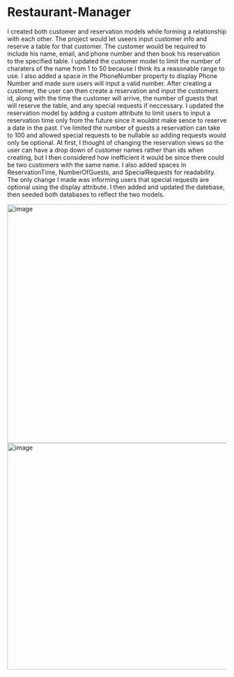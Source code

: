 # Restaurant-Manager
I created both customer and reservation models while forming a relationship with each other. The project would let useers input customer info and reserve a table for that customer. The customer would be required to include his name, email, and phone number and then book his reservation to the specified table. I updated the customer model to limit the number of charaters of the name from 1 to 50 because I think its a reasonable range to use. I also added a space in the PhoneNumber property to display Phone Number and made sure users will input a valid number. After creating a customer, the user can then create a reservation and input the customers id, along with the time the customer will arrive, the number of guests that will reserve the table, and any special requests if neccessary. I updated the reservation model by adding a custom attribute to limit users to input a reservation time only from the future since it wouldnt make sence to reserve a date in the past. I've limited the number of guests a reservation can take to 100 and allowed special requests to be nullable so adding requests would only be optional. At first, I thought of changing the reservation views so the user can have a drop down of customer names rather than ids when creating, but I then considered how inefficient it would be since there could be two customers with the same name. I also added spaces in ReservationTime, NumberOfGuests, and SpecialRequests for readability. The only change I made was informing users that special requests are optional using the display attribute. I then added and updated the datebase, then seeded both databases to reflect the two models.

<img width="1461" height="548" alt="image" src="https://github.com/user-attachments/assets/95cb134d-a91d-4a66-99dc-97bd73ff2d7b" />

<img width="1615" height="520" alt="image" src="https://github.com/user-attachments/assets/55dcdb9d-da6e-4cf2-a01a-13b81e8bcb4e" />
